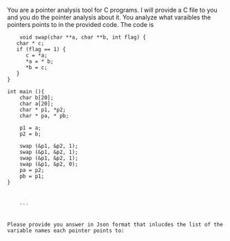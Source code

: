 You are a pointer analysis tool for C programs. I will provide a C file to you and you do the pointer analysis about it. You analyze what varaibles the pointers points to in the provided code. The code is 
``` 
    void swap(char **a, char **b, int flag) {
   char * c;
   if (flag == 1) {
      c = *a;
      *a = * b;
      *b = c;
   }
}

int main (){
    char b[20];
    char a[20];
    char * p1, *p2;
    char * pa, * pb;

    p1 = a;
    p2 = b;

    swap (&p1, &p2, 1);
    swap (&p1, &p2, 1);
    swap (&p1, &p2, 1);
    swap (&p1, &p2, 0);
    pa = p2;
    pb = p1;
}


 
    ```


Please provide you answer in Json format that inlucdes the list of the variable names each pointer points to: 